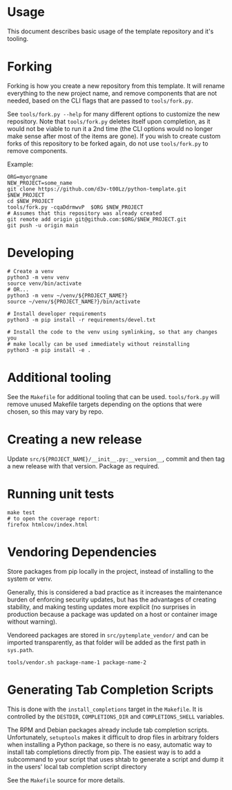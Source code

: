 # Usage
This document describes basic usage of the template repository and it's
tooling.

# Forking
Forking is how you create a new repository from this template.  It will
rename everything to the new project name, and remove components that are not
needed, based on the CLI flags that are passed to `tools/fork.py`.

See `tools/fork.py --help` for many different options to customize the new
repository.  Note that `tools/fork.py` deletes itself upon completion, as it
would not be viable to run it a 2nd time (the CLI options would no longer make
sense after most of the items are gone).  If you wish to create custom forks of
this repository to be forked again, do not use `tools/fork.py` to remove
components.

Example:
```
ORG=myorgname
NEW_PROJECT=some_name
git clone https://github.com/d3v-t00Lz/python-template.git $NEW_PROJECT
cd $NEW_PROJECT
tools/fork.py -cqaDdrmwvP  $ORG $NEW_PROJECT
# Assumes that this repository was already created
git remote add origin git@github.com:$ORG/$NEW_PROJECT.git
git push -u origin main
```

# Developing
```
# Create a venv
python3 -m venv venv
source venv/bin/activate
# OR...
python3 -m venv ~/venv/${PROJECT_NAME?}
source ~/venv/${PROJECT_NAME?}/bin/activate

# Install developer requirements
python3 -m pip install -r requirements/devel.txt

# Install the code to the venv using symlinking, so that any changes you
# make locally can be used immediately without reinstalling
python3 -m pip install -e .
```

# Additional tooling
See the `Makefile` for additional tooling that can be used.  `tools/fork.py`
will remove unused Makefile targets depending on the options that were chosen,
so this may vary by repo.

# Creating a new release
Update `src/${PROJECT_NAME}/__init__.py:__version__`, commit and then tag
a new release with that version.  Package as required.

# Running unit tests
```
make test
# to open the coverage report:
firefox htmlcov/index.html
```

# Vendoring Dependencies
Store packages from pip locally in the project, instead of installing to the
system or venv.

Generally, this is considered a bad practice as it increases
the maintenance burden of enforcing security updates, but
has the advantages of creating stability, and making testing updates
more explicit (no surprises in production because a package was updated
on a host or container image without warning).

Vendoreed packages are stored in `src/pytemplate_vendor/` and can be imported
transparently, as that folder will be added as the first path in `sys.path`.
```
tools/vendor.sh package-name-1 package-name-2
```

# Generating Tab Completion Scripts
This is done with the `install_completions` target in the `Makefile`.  It is
controlled by the `DESTDIR`, `COMPLETIONS_DIR` and `COMPLETIONS_SHELL`
variables.

The RPM and Debian packages already include tab completion scripts.
Unfortunately, `setuptools` makes it difficult to drop files in arbitrary
folders when installing a Python package, so there is no easy, automatic
way to install tab completions directly from pip.  The easiest way is to
add a subcommand to your script that uses shtab to generate a script and
dump it in the users' local tab completion script directory

See the `Makefile` source for more details.

